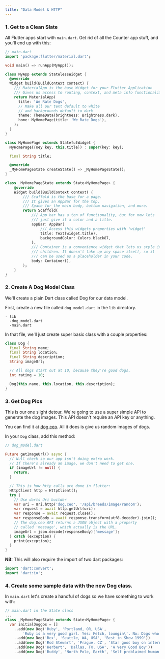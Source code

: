 ```yaml
---
title: "Data Model & HTTP"
---
```



### 1. Get to a Clean Slate

All Flutter apps start with `main.dart`. Get rid of all the Counter app stuff, and you'll end up with this:

```dart
// main.dart
import 'package:flutter/material.dart';

void main() => runApp(MyApp());

class MyApp extends StatelessWidget {
  @override
  Widget build(BuildContext context) {
    /// MaterialApp is the base Widget for your Flutter Application
    /// Gives us access to routing, context, and meta info functionality.
    return MaterialApp(
      title: 'We Rate Dogs',
      // Make all our text default to white
      // and backgrounds default to dark
      theme: ThemeData(brightness: Brightness.dark),
      home: MyHomePage(title: 'We Rate Dogs'),
    );
  }
}

class MyHomePage extends StatefulWidget {
  MyHomePage({Key key, this.title}) : super(key: key);

  final String title;

  @override
  _MyHomePageState createState() => _MyHomePageState();
}

class _MyHomePageState extends State<MyHomePage> {
    @override
    Widget build(BuildContext context) {
        /// Scaffold is the base for a page.
        /// It gives an AppBar for the top,
        /// Space for the main body, bottom navigation, and more.
        return Scaffold(
            /// App bar has a ton of functionality, but for now lets
            /// just give it a color and a title.
            appBar: AppBar(
                /// Access this widgets properties with 'widget'
                title: Text(widget.title),
                backgroundColor: Colors.black87,
            ),
            /// Container is a convenience widget that lets us style it's
            /// children. It doesn't take up any space itself, so it
            /// can be used as a placeholder in your code.
            body: Container(),
        );
    }
}

```

### 2. Create A Dog Model Class

We'll create a plain Dart class called Dog for our data model.

First, create a new file called `dog_model.dart` in the `lib` directory.

```
- lib
  -dog_model.dart
  -main.dart
```

In that file, we'll just create super basic class with a couple properties:

```dart
class Dog {
  final String name;
  final String location;
  final String description;
  String imageUrl;

  // All dogs start out at 10, because they're good dogs.
  int rating = 10;

  Dog(this.name, this.location, this.description);
}
```

### 3. Get Dog Pics

This is our one slight detour. We're going to use a super simple API to generate the dog images. This API doesn't require an API key or anything.

You can find it at [dog.ceo](https://dog.ceo). All it does is give us random images of dogs.

In your `Dog` class, add this method:

```dart
// dog_model.dart

Future getImageUrl() async {
  // Null check so our app isn't doing extra work.
  // If there's already an image, we don't need to get one.
  if (imageUrl != null) {
    return;
  }

  // This is how http calls are done in flutter:
  HttpClient http = HttpClient();
  try {
    // Use darts Uri builder
    var uri = Uri.http('dog.ceo', '/api/breeds/image/random');
    var request = await http.getUrl(uri);
    var response = await request.close();
    var responseBody = await response.transform(utf8.decoder).join();
    // The dog.ceo API returns a JSON object with a property
    // called 'message', which actually is the URL.
    imageUrl = json.decode(responseBody)['message'];
  } catch (exception) {
    print(exception);
  }
}
```

**NB:** This will also require the import of two dart packages:

```dart
import 'dart:convert';
import 'dart:io';
```

### 4. Create some sample data with the new Dog class.

In `main.dart` let's create a handful of dogs so we have something to work with:

```dart
// main.dart in the State class
...
class _MyHomePageState extends State<MyHomePage> {
  var initialDoggos = []
    ..add(new Dog('Ruby', 'Portland, OR, USA',
        'Ruby is a very good girl. Yes: Fetch, loungin\'. No: Dogs who get on furniture.'))
    ..add(new Dog('Rex', 'Seattle, WA, USA', 'Best in Show 1999'))
    ..add(new Dog('Rod Stewart', 'Prague, CZ', 'Star good boy on international snooze team.'))
    ..add(new Dog('Herbert', 'Dallas, TX, USA', 'A Very Good Boy'))
    ..add(new Dog('Buddy', 'North Pole, Earth', 'Self problaimed human lover.'));
```
